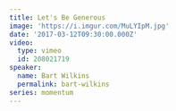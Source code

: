 ```yaml
---
title: Let's Be Generous
image: 'https://i.imgur.com/MuLYIpM.jpg'
date: '2017-03-12T09:30:00.000Z'
video:
  type: vimeo
  id: 208021719
speaker:
  name: Bart Wilkins
  permalink: bart-wilkins
series: momentum
---
```


